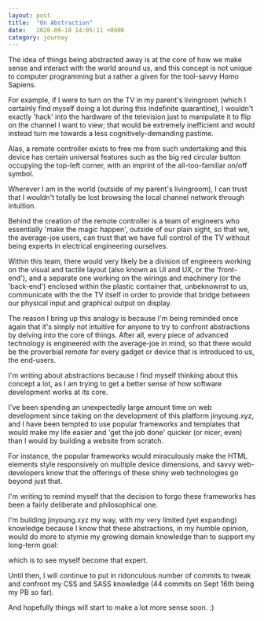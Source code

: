 ```yaml
---
layout: post
title:  "On Abstraction"
date:   2020-09-18 14:05:11 +0900
category: journey
---
```


The idea of things being abstracted away is at the core of how we make sense and interact with the world around us, and this concept is not unique to computer programming but a rather a given for the tool-savvy Homo Sapiens. 

For example, if I were to turn on the TV in my parent's livingroom (which I certainly find myself doing a lot during this indefinite quarantine), I wouldn't exactly 'hack' into the hardware of the television just to manipulate it to flip on the channel I want to view; that would be extremely inefficient and would instead turn me towards a less cognitively-demanding pastime. 

Alas, a remote controller exists to free me from such undertaking and this device has certain universal features such as the big red circular button occupying the top-left corner, with an imprint of the all-too-familiar on/off symbol. 

Wherever I am in the world (outside of my parent's livingroom), I can trust that I wouldn't totally be lost browsing the local channel network through intuition. 

Behind the creation of the remote controller is a team of engineers who essentially 'make the magic happen', outside of our plain sight, so that we, the average-joe users, can trust that we have full control of the TV without being experts in electrical engineering ourselves. 

Within this team, there would very likely be a division of engineers working on the visual and tactile layout (also known as UI and UX, or the 'front-end'), and a separate one working on the wirings and machinery (or the 'back-end') enclosed within the plastic container that, unbeknownst to us,  communicate with the the TV itself in order to provide that bridge between our physical input and graphical output on display.

The reason I bring up this analogy is because I'm being reminded once again that it's simply not intuitive for anyone to try to confront abstractions by delving into the core of things. After all, every piece of advanced technology is engineered with the average-joe in mind, so that there would be the proverbial remote for every gadget or device that is introduced to us, the end-users. 

I'm writing about abstractions because I find myself thinking about this concept a lot, as I am trying to get a better sense of how software development works at its core. 

I've been spending an unexpectedly large amount time on web development since taking on the development of this platform jinyoung.xyz, and I have been tempted to use popular frameworks and templates that would make my life easier and 'get the job done' quicker (or nicer, even) than I would by building a website from scratch. 

For instance, the popular frameworks would miraculously make the HTML elements style responsively on multiple device dimensions, and savvy web-developers know that the offerings of these shiny web technologies go beyond just that. 

I'm writing to remind myself that the decision to forgo these frameworks has been a fairly deliberate and philosophical one. 

I'm building jinyoung.xyz my way, with my very limited (yet expanding) knowledge because I know that these abstractions, in my humble opinion, would do more to stymie my growing domain knowledge than to support my long-term goal:

which is to see myself become that expert.  

Until then, I will continue to put in ridonculous number of commits to tweak and confront my CSS and SASS knowledge (44 commits on Sept 16th being my PB so far).

And hopefully things will start to make a lot more sense soon. :)   


